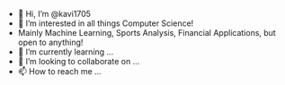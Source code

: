 - 👋 Hi, I’m @kavi1705
- 👀 I’m interested in all things Computer Science!
- Mainly Machine Learning, Sports Analysis, Financial Applications, but open to anything!
- 🌱 I’m currently learning ...
- 💞️ I’m looking to collaborate on ...
- 📫 How to reach me ...

<!---
kavi1705/kavi1705 is a ✨ special ✨ repository because its `README.md` (this file) appears on your GitHub profile.
You can click the Preview link to take a look at your changes.
--->
